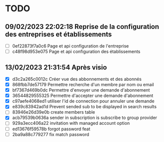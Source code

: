 # TODO  
## 09/02/2023 22:02:18 Reprise de la configuration des entreprises et établissements  
- [ ] 0ef22873f7a0c6 Page et api configuration de l'entreprise  
- [ ] c48f98d953e075 Page et api configuration des établissements  
## 13/02/2023 21:31:54 Après visio  
- [x] d3c2a265c0012c Créer vue des abbonnements et des abonnés  
- [x] 868fbb7de57179 Permettre recherche d'un membre par nom ou email  
- [x] bf7367d469b0dc Permettre d'envoyer une demande d'abonnement  
- [x] 36544829555325 Permettre d'accepter une demande d'abonnement  
- [x] c97aefe4068ed1 utiliser l'id de connection pour annuler une demande  
- [x] e839c83942ad1d Prevent sended sub to be displayed in search results  
- [ ] 83946e26d39e0b create members table  
- [x] acb79539b0636a sender in subscription is subscribe to group provider  
- [ ] 929a3ecc406a22 invitation with managed account option  
- [ ] ed13676f59578b forgot password feat  
- [ ] 2ba9a88c779277 fix match password  
